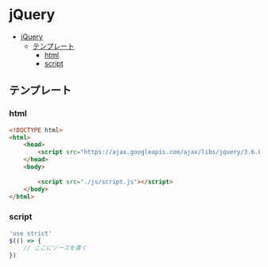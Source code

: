 # jQuery

- [jQuery](#jquery)
  - [テンプレート](#テンプレート)
    - [html](#html)
    - [script](#script)

## テンプレート

### html

``` html
<!DOCTYPE html>
<html>
    <head>
        <script src="https://ajax.googleapis.com/ajax/libs/jquery/3.6.0/jquery.min.js"></script>
    </head>
    <body>
        
        <script src="./js/script.js"></script>
    </body>
</html>
```

### script

``` javascript
'use strict'
$(() => {
    // ここにソースを書く
})
```